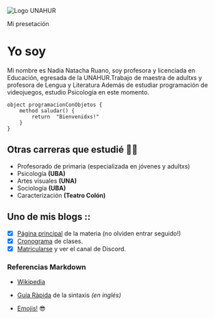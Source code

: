 ![Logo UNAHUR](./assets/UNAHUR.png)

Mi presetación
# Yo soy
Mi nombre es Nadia Natacha Ruano, soy profesora y licenciada en Educación, egresada de la UNAHUR.Trabajo de maestra de adultxs y profesora de Lengua y Literatura
Además de estudiar programación de videojuegos, estudio Psicología en este momento.

```
object programacionConObjetos { 
    method saludar() { 
        return  "Bienvenidxs!" 
    }
}
```

## Otras carreras que estudié :woman_student:
* Profesorado de primaria (especializada en jóvenes y adultxs)
* Psicología **(UBA)**
* Artes visuales **(UNA)**
* Sociología **(UBA)**
* Caracterización  **(Teatro Colón)**


## Uno de mis blogs ::
- [x] [Página principal](https://obj1-unahur.github.io/) de la materia (no olviden entrar seguido!) 
- [x] [Cronograma](https://docs.google.com/spreadsheets/d/1my_Oo31XGP7EE2kQ7otHWRg_LeoMR48rmhF7LiMkbDY/edit?usp=sharing) de clases.
- [x] [Matricularse](https://discord.com/channels/656909199510601744/1088949265306501130) y ver el canal de Discord.

### Referencias Markdown 
* [Wikipedia](https://es.wikipedia.org/wiki/Markdown)

* [Guía Ràpida](https://greg.schueler.us/doc/markdown.txt) de la sintaxis _(en inglés)_

* [Emojis!](https://github.com/ikatyang/emoji-cheat-sheet/blob/master/README.md) :sunglasses:
